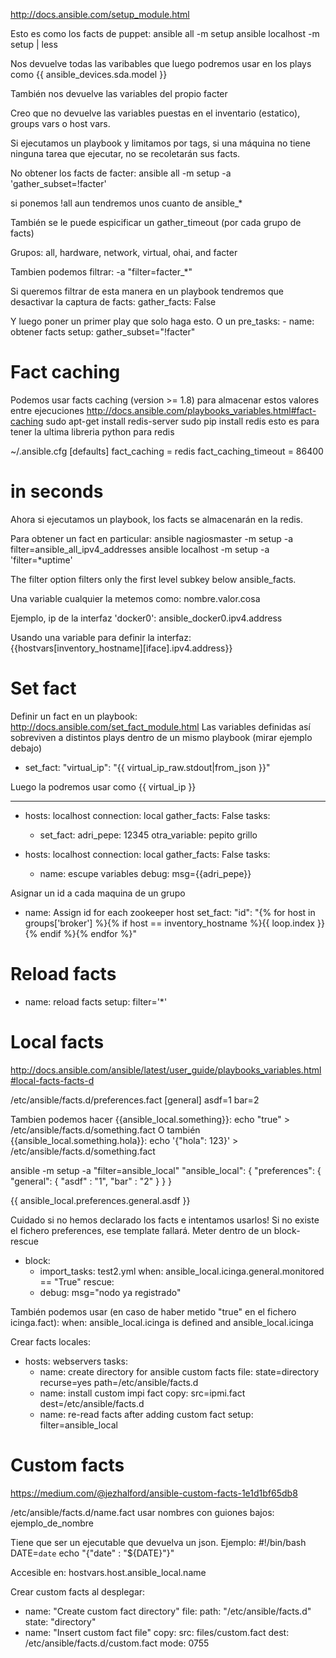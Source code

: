 http://docs.ansible.com/setup_module.html

Esto es como los facts de puppet:
ansible all -m setup
ansible localhost -m setup | less

Nos devuelve todas las varibables que luego podremos usar en los plays como {{ ansible_devices.sda.model }}

También nos devuelve las variables del propio facter

Creo que no devuelve las variables puestas en el inventario (estatico), groups vars o host vars.

Si ejecutamos un playbook y limitamos por tags, si una máquina no tiene ninguna tarea que ejecutar, no se recoletarán sus facts.

No obtener los facts de facter:
ansible all -m setup -a 'gather_subset=!facter'

  si ponemos !all aun tendremos unos cuanto de ansible_*

También se le puede espicificar un gather_timeout (por cada grupo de facts)

Grupos: all, hardware, network, virtual, ohai, and facter


Tambien podemos filtrar:
-a "filter=facter_*"



Si queremos filtrar de esta manera en un playbook tendremos que desactivar la captura de facts:
gather_facts: False

Y luego poner un primer play que solo haga esto. O un pre_tasks:
    - name: obtener facts
      setup: gather_subset="!facter"



# Fact caching
Podemos usar facts caching (version >= 1.8) para almacenar estos valores entre ejecuciones
http://docs.ansible.com/playbooks_variables.html#fact-caching
sudo apt-get install redis-server
sudo pip install redis
  esto es para tener la ultima libreria python para redis

~/.ansible.cfg
[defaults]
fact_caching = redis
fact_caching_timeout = 86400
# in seconds

Ahora si ejecutamos un playbook, los facts se almacenarán en la redis.


Para obtener un fact en particular:
ansible nagiosmaster -m setup -a filter=ansible_all_ipv4_addresses
ansible localhost -m setup -a 'filter=*uptime'

The filter option filters only the first level subkey below ansible_facts.


Una variable cualquier la metemos como:
nombre.valor.cosa

Ejemplo, ip de la interfaz 'docker0':
ansible_docker0.ipv4.address

Usando una variable para definir la interfaz:
{{hostvars[inventory_hostname][iface].ipv4.address}}



# Set fact
Definir un fact en un playbook:
http://docs.ansible.com/set_fact_module.html
Las variables definidas así sobreviven a distintos plays dentro de un mismo playbook (mirar ejemplo debajo)

- set_fact:
  "virtual_ip": "{{ virtual_ip_raw.stdout|from_json }}"

Luego la podremos usar como {{ virtual_ip }}


---
- hosts: localhost
  connection: local
  gather_facts: False
  tasks:
    - set_fact:
        adri_pepe: 12345
        otra_variable: pepito grillo

- hosts: localhost
  connection: local
  gather_facts: False
  tasks:
    - name: escupe variables
      debug: msg={{adri_pepe}}


Asignar un id a cada maquina de un grupo
- name: Assign id for each zookeeper host
  set_fact:
    "id": "{% for host in groups['broker'] %}{% if host == inventory_hostname %}{{ loop.index }}{% endif %}{% endfor %}"



# Reload facts
- name: reload facts
  setup: filter='*'




# Local facts
http://docs.ansible.com/ansible/latest/user_guide/playbooks_variables.html#local-facts-facts-d

/etc/ansible/facts.d/preferences.fact
[general]
asdf=1
bar=2

Tambien podemos hacer {{ansible_local.something}}:
echo "true" > /etc/ansible/facts.d/something.fact
O también {{ansible_local.something.hola}}:
echo '{"hola": 123}' > /etc/ansible/facts.d/something.fact


ansible <hostname> -m setup -a "filter=ansible_local"
"ansible_local": {
        "preferences": {
            "general": {
                "asdf" : "1",
                "bar"  : "2"
            }
        }
 }

{{ ansible_local.preferences.general.asdf }}

Cuidado si no hemos declarado los facts e intentamos usarlos!
Si no existe el fichero preferences, ese template fallará.
Meter dentro de un block-rescue

- block:
    - import_tasks: test2.yml
      when: ansible_local.icinga.general.monitored == "True"
  rescue:
    - debug: msg="nodo ya registrado"


También podemos usar (en caso de haber metido "true" en el fichero icinga.fact):
when: ansible_local.icinga is defined and ansible_local.icinga


Crear facts locales:
- hosts: webservers
  tasks:
    - name: create directory for ansible custom facts
      file: state=directory recurse=yes path=/etc/ansible/facts.d
    - name: install custom impi fact
      copy: src=ipmi.fact dest=/etc/ansible/facts.d
    - name: re-read facts after adding custom fact
      setup: filter=ansible_local



# Custom facts
https://medium.com/@jezhalford/ansible-custom-facts-1e1d1bf65db8

/etc/ansible/facts.d/name.fact
  usar nombres con guiones bajos: ejemplo_de_nombre

Tiene que ser un ejecutable que devuelva un json. Ejemplo:
#!/bin/bash
DATE=`date`
echo "{\"date\" : \"${DATE}\"}"

Accesible en:
hostvars.host.ansible_local.name


Crear custom facts al desplegar:
- name: "Create custom fact directory"
  file:
    path: "/etc/ansible/facts.d"
    state: "directory"
- name: "Insert custom fact file"
  copy:
    src: files/custom.fact
    dest: /etc/ansible/facts.d/custom.fact
    mode: 0755
